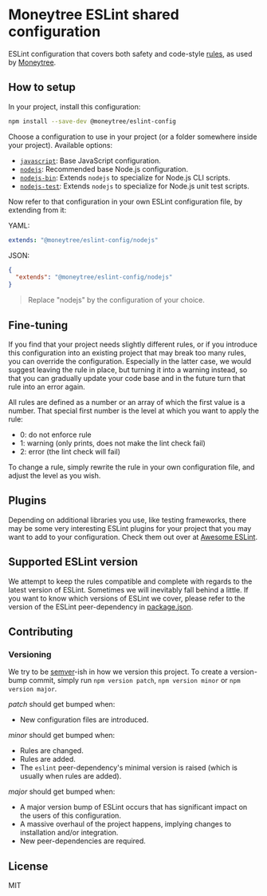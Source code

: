 # Moneytree ESLint shared configuration

ESLint configuration that covers both safety and code-style [rules](https://eslint.org/docs/rules/), as used by
[Moneytree](https://www.getmoneytree.com/).

## How to setup

In your project, install this configuration:

```sh
npm install --save-dev @moneytree/eslint-config
```

Choose a configuration to use in your project (or a folder somewhere inside your project). Available options:

- [`javascript`](./eslintrc/javascript.yml): Base JavaScript configuration.
- [`nodejs`](./eslintrc/nodejs.yml): Recommended base Node.js configuration.
- [`nodejs-bin`](./eslintrc/nodejs-bin.yml): Extends `nodejs` to specialize for Node.js CLI scripts.
- [`nodejs-test`](./eslintrc/nodejs-test.yml): Extends `nodejs` to specialize for Node.js unit test scripts.

Now refer to that configuration in your own ESLint configuration file, by extending from it:

YAML:

```yaml
extends: "@moneytree/eslint-config/nodejs"
```

JSON:

```json
{
  "extends": "@moneytree/eslint-config/nodejs"
}
```

> Replace "nodejs" by the configuration of your choice.

## Fine-tuning

If you find that your project needs slightly different rules, or if you introduce this configuration into an existing
project that may break too many rules, you can override the configuration. Especially in the latter case, we would
suggest leaving the rule in place, but turning it into a warning instead, so that you can gradually update your code
base and in the future turn that rule into an error again.

All rules are defined as a number or an array of which the first value is a number. That special first number is the
level at which you want to apply the rule:

- 0: do not enforce rule
- 1: warning (only prints, does not make the lint check fail)
- 2: error (the lint check will fail)

To change a rule, simply rewrite the rule in your own configuration file, and adjust the level as you wish.

## Plugins

Depending on additional libraries you use, like testing frameworks, there may be some very interesting ESLint plugins
for your project that you may want to add to your configuration. Check them out over at
[Awesome ESLint](https://github.com/dustinspecker/awesome-eslint#plugins).

## Supported ESLint version

We attempt to keep the rules compatible and complete with regards to the latest version of ESLint. Sometimes we will
inevitably fall behind a little. If you want to know which versions of ESLint we cover, please refer to the version of
the ESLint peer-dependency in [package.json](./package.json).

## Contributing

### Versioning

We try to be [semver](https://semver.org/)-ish in how we version this project. To create a version-bump commit, simply
run `npm version patch`, `npm version minor` or `npm version major`.

*patch* should get bumped when:

- New configuration files are introduced.

*minor* should get bumped when:

- Rules are changed.
- Rules are added.
- The `eslint` peer-dependency's minimal version is raised (which is usually when rules are added).

*major* should get bumped when:

- A major version bump of ESLint occurs that has significant impact on the users of this configuration.
- A massive overhaul of the project happens, implying changes to installation and/or integration.
- New peer-dependencies are required.

## License

MIT
